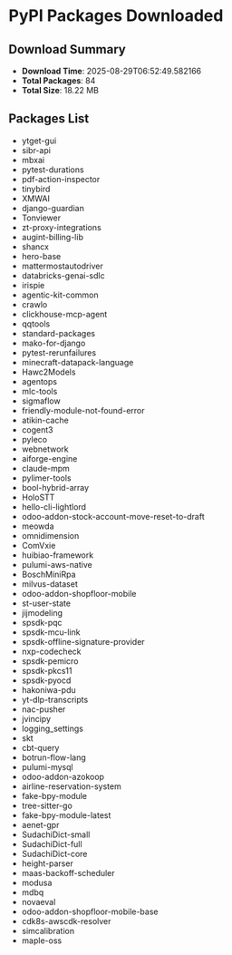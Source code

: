 # PyPI Packages Downloaded

## Download Summary
- **Download Time**: 2025-08-29T06:52:49.582166
- **Total Packages**: 84
- **Total Size**: 18.22 MB

## Packages List
- ytget-gui
- sibr-api
- mbxai
- pytest-durations
- pdf-action-inspector
- tinybird
- XMWAI
- django-guardian
- Tonviewer
- zt-proxy-integrations
- augint-billing-lib
- shancx
- hero-base
- mattermostautodriver
- databricks-genai-sdlc
- irispie
- agentic-kit-common
- crawlo
- clickhouse-mcp-agent
- qqtools
- standard-packages
- mako-for-django
- pytest-rerunfailures
- minecraft-datapack-language
- Hawc2Models
- agentops
- mlc-tools
- sigmaflow
- friendly-module-not-found-error
- atikin-cache
- cogent3
- pyleco
- webnetwork
- aiforge-engine
- claude-mpm
- pylimer-tools
- bool-hybrid-array
- HoloSTT
- hello-cli-lightlord
- odoo-addon-stock-account-move-reset-to-draft
- meowda
- omnidimension
- ComVxie
- huibiao-framework
- pulumi-aws-native
- BoschMiniRpa
- milvus-dataset
- odoo-addon-shopfloor-mobile
- st-user-state
- jijmodeling
- spsdk-pqc
- spsdk-mcu-link
- spsdk-offline-signature-provider
- nxp-codecheck
- spsdk-pemicro
- spsdk-pkcs11
- spsdk-pyocd
- hakoniwa-pdu
- yt-dlp-transcripts
- nac-pusher
- jvincipy
- logging_settings
- skt
- cbt-query
- botrun-flow-lang
- pulumi-mysql
- odoo-addon-azokoop
- airline-reservation-system
- fake-bpy-module
- tree-sitter-go
- fake-bpy-module-latest
- aenet-gpr
- SudachiDict-small
- SudachiDict-full
- SudachiDict-core
- height-parser
- maas-backoff-scheduler
- modusa
- mdbq
- novaeval
- odoo-addon-shopfloor-mobile-base
- cdk8s-awscdk-resolver
- simcalibration
- maple-oss
